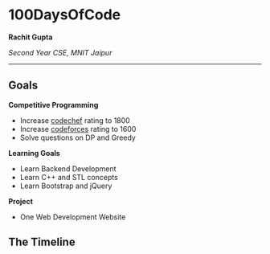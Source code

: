 # 100DaysOfCode

**Rachit Gupta**

*Second Year CSE, MNIT Jaipur*

---

## Goals

**Competitive Programming**
-  Increase [codechef](https://www.codechef.com/users/rachit1797) rating to 1800
-  Increase [codeforces](https://codeforces.com/profile/rachit1797) rating to 1600
-  Solve questions on DP and Greedy 

**Learning Goals**
-  Learn Backend Development
-  Learn C++ and STL concepts
-  Learn Bootstrap and jQuery

**Project**
-  One Web Development Website

## The Timeline
